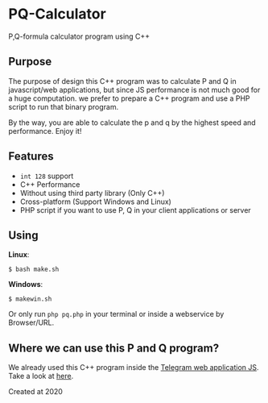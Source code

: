 # PQ-Calculator

P,Q-formula calculator program using C++

## Purpose

The purpose of design this C++ program was to calculate P and Q in javascript/web applications, but since JS performance is not much good for a huge computation. we prefer to prepare a C++ program and use a PHP script to run that binary program.

By the way, you are able to calculate the p and q by the highest speed and performance.
Enjoy it!

## Features

- `int 128` support
- C++ Performance
- Without using third party library (Only C++)
- Cross-platform (Support Windows and Linux)
- PHP script if you want to use P, Q in your client applications or server

## Using


**Linux**:

```
$ bash make.sh
```

**Windows**:

```
$ makewin.sh
```

Or only run `php pq.php` in your terminal or inside a webservice by Browser/URL.

## Where we can use this P and Q program?

We already used this C++ program inside the [Telegram web application JS](https://github.com/BaseMax/TelegramCommunicationJS).
Take a look at [here](https://github.com/BaseMax/TelegramCommunicationJS).

Created at 2020
